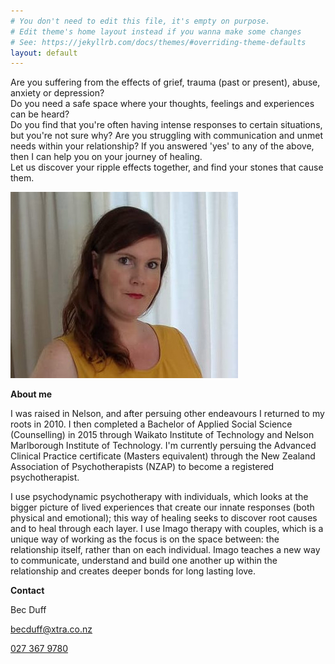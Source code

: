 ```yaml
---
# You don't need to edit this file, it's empty on purpose.
# Edit theme's home layout instead if you wanna make some changes
# See: https://jekyllrb.com/docs/themes/#overriding-theme-defaults
layout: default
---
```

Are you suffering from the effects of grief, trauma (past or present), abuse, anxiety or depression?  
Do you need a safe space where your thoughts, feelings and experiences can be heard?  
Do you find that you're often having intense responses to certain situations, but you're not sure why?
Are you struggling with communication and unmet needs within your relationship?
If you answered 'yes' to any of the above, then I can help you on your journey of healing.  
Let us discover your ripple effects together, and find your stones that cause them.

![A portrait of me](/assets/portrait.jpg)

**About me**

I was raised in Nelson, and after persuing other endeavours I returned to my roots in 2010. I then completed a Bachelor of Applied Social Science (Counselling) in 2015 through Waikato Institute of Technology and Nelson Marlborough Institute of Technology. I'm currently persuing the Advanced Clinical Practice certificate (Masters equivalent) through the New Zealand Association of Psychotherapists (NZAP) to become a registered psychotherapist.

I use psychodynamic psychotherapy with individuals, which looks at the bigger picture of lived experiences that create our innate responses (both physical and emotional); this way of healing seeks to discover root causes and to heal through each layer.
I use Imago therapy with couples, which is a unique way of working as the focus is on the space between: the relationship itself, rather than on each individual. Imago teaches a new way to communicate, understand and build one another up within the relationship and creates deeper bonds for long lasting love.

**Contact**

Bec Duff

[becduff@xtra.co.nz](mailto:becduff@xtra.co.nz?subject=Ripple%20Effects%20Website%20Enquiry)

[027 367 9780](tel:+64273679780)
